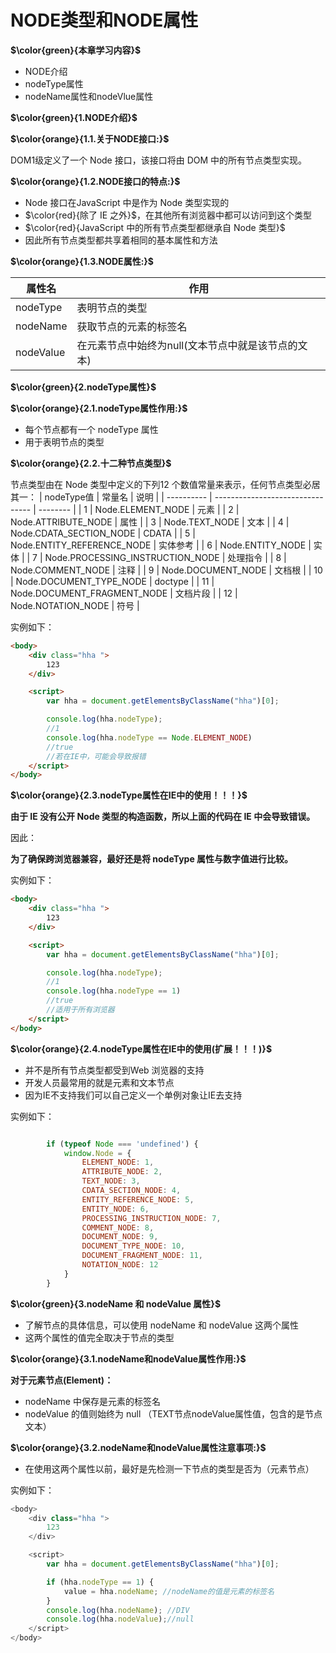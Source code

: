 # NODE类型和NODE属性

**$\color{green}{本章学习内容}$**

- NODE介绍
- nodeType属性
- nodeName属性和nodeVlue属性

**$\color{green}{1.NODE介绍}$**

**$\color{orange}{1.1.关于NODE接口:}$**

DOM1级定义了一个 Node 接口，该接口将由 DOM 中的所有节点类型实现。

**$\color{orange}{1.2.NODE接口的特点:}$**

- Node 接口在JavaScript 中是作为 Node 类型实现的
- $\color{red}{除了 IE 之外}$，在其他所有浏览器中都可以访问到这个类型
- $\color{red}{JavaScript 中的所有节点类型都继承自 Node 类型}$
- 因此所有节点类型都共享着相同的基本属性和方法

**$\color{orange}{1.3.NODE属性:}$**

|属性名|作用|
|-|-|
|nodeType|表明节点的类型|
|nodeName|获取节点的元素的标签名|
|nodeValue|在元素节点中始终为null(文本节点中就是该节点的文本)|

**$\color{green}{2.nodeType属性}$**

**$\color{orange}{2.1.nodeType属性作用:}$**

- 每个节点都有一个 nodeType 属性
- 用于表明节点的类型

**$\color{orange}{2.2.十二种节点类型}$**

节点类型由在 Node 类型中定义的下列12 个数值常量来表示，任何节点类型必居其一：
| nodeType值 | 常量名                           | 说明     |
| ---------- | -------------------------------- | -------- |
| 1          | Node.ELEMENT_NODE                | 元素     |
| 2          | Node.ATTRIBUTE_NODE              | 属性     |
| 3          | Node.TEXT_NODE                   | 文本     |
| 4          | Node.CDATA_SECTION_NODE          | CDATA    |
| 5          | Node.ENTITY_REFERENCE_NODE       | 实体参考 |
| 6          | Node.ENTITY_NODE                 | 实体     |
| 7          | Node.PROCESSING_INSTRUCTION_NODE | 处理指令 |
| 8          | Node.COMMENT_NODE                | 注释     |
| 9          | Node.DOCUMENT_NODE               | 文档根   |
| 10         | Node.DOCUMENT_TYPE_NODE          | doctype  |
| 11         | Node.DOCUMENT_FRAGMENT_NODE      | 文档片段 |
| 12         | Node.NOTATION_NODE               | 符号     |

实例如下：

```html
<body>
    <div class="hha ">
        123
    </div>

    <script>
        var hha = document.getElementsByClassName("hha")[0];

        console.log(hha.nodeType);
        //1
        console.log(hha.nodeType == Node.ELEMENT_NODE)
        //true
        //若在IE中，可能会导致报错
    </script>
</body>
```

**$\color{orange}{2.3.nodeType属性在IE中的使用！！！}$**

**由于 IE 没有公开 Node 类型的构造函数，所以上面的代码在 IE 中会导致错误。**

因此：

**为了确保跨浏览器兼容，最好还是将 nodeType 属性与数字值进行比较。**

实例如下：

```html
<body>
    <div class="hha ">
        123
    </div>

    <script>
        var hha = document.getElementsByClassName("hha")[0];

        console.log(hha.nodeType);
        //1
        console.log(hha.nodeType == 1)
        //true
        //适用于所有浏览器
    </script>
</body>
```

**$\color{orange}{2.4.nodeType属性在IE中的使用(扩展！！！)}$**

- 并不是所有节点类型都受到Web 浏览器的⽀持
- 开发⼈员最常⽤的就是元素和文本节点
- 因为IE不⽀持我们可以⾃⼰定义⼀个单例对象让IE去⽀持

实例如下：

```javascript

        if (typeof Node === 'undefined') {
            window.Node = {
                ELEMENT_NODE: 1,
                ATTRIBUTE_NODE: 2,
                TEXT_NODE: 3,
                CDATA_SECTION_NODE: 4,
                ENTITY_REFERENCE_NODE: 5,
                ENTITY_NODE: 6,
                PROCESSING_INSTRUCTION_NODE: 7,
                COMMENT_NODE: 8,
                DOCUMENT_NODE: 9,
                DOCUMENT_TYPE_NODE: 10,
                DOCUMENT_FRAGMENT_NODE: 11,
                NOTATION_NODE: 12
            }
        }

```

**$\color{green}{3.nodeName 和 nodeValue 属性}$**

- 了解节点的具体信息，可以使用 nodeName 和 nodeValue 这两个属性
- 这两个属性的值完全取决于节点的类型

**$\color{orange}{3.1.nodeName和nodeValue属性作用:}$**

**对于元素节点(Element)：**

- nodeName 中保存是元素的标签名
- nodeValue 的值则始终为 null
  （TEXT节点nodeValue属性值，包含的是节点文本）

**$\color{orange}{3.2.nodeName和nodeValue属性注意事项:}$**

- 在使用这两个属性以前，最好是先检测一下节点的类型是否为（元素节点）

实例如下：

```javascript
<body>
    <div class="hha ">
        123
    </div>

    <script>
        var hha = document.getElementsByClassName("hha")[0];

        if (hha.nodeType == 1) {
            value = hha.nodeName; //nodeName的值是元素的标签名
        }
        console.log(hha.nodeName); //DIV
        console.log(hha.nodeValue);//null
    </script>
</body>
```
